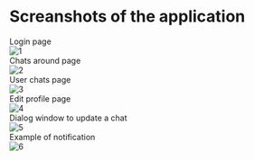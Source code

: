 # Screanshots of the application
Login page  
![1](https://user-images.githubusercontent.com/48119336/122210574-fe9a2880-cecf-11eb-8d46-3a777ce9edc7.png)  
Chats around page  
![2](https://user-images.githubusercontent.com/48119336/122210622-09ed5400-ced0-11eb-9a61-b5d114c11f4f.png)  
User chats page  
![3](https://user-images.githubusercontent.com/48119336/122210646-0f4a9e80-ced0-11eb-978d-be3a589b0993.png)  
Edit profile page  
![4](https://user-images.githubusercontent.com/48119336/122210681-183b7000-ced0-11eb-8a9b-327df3180225.png)  
Dialog window to update a chat  
![5](https://user-images.githubusercontent.com/48119336/122210788-36a16b80-ced0-11eb-97f8-e3e9e4ba510a.png)  
Example of notification  
![6](https://user-images.githubusercontent.com/48119336/122210825-415c0080-ced0-11eb-9187-532b0835d6d3.png)  

